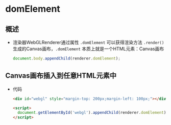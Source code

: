# domElement

## 概述

+ 渲染器WebGLRenderer通过属性 `.domElement` 可以获得渲染方法 `.render()` 生成的Canvas画布，`.domElement` 本质上就是一个HTML元素：Canvas画布

  ```js
  document.body.appendChild(renderer.domElement);
  ```

## Canvas画布插入到任意HTML元素中

+ 代码

  ```html
  <div id="webgl" style="margin-top: 200px;margin-left: 100px;"></div>

  <script>
    document.getElementById('webgl').appendChild(renderer.domElement);
  </script>
  ```